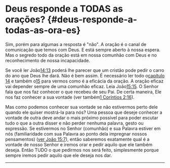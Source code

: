 # Deus responde a TODAS as orações? {#deus-responde-a-todas-as-ora-es}

Sim, porém para algumas a resposta é &quot;não&quot;. A oração é o canal de comunicação que temos com Deus. E está sempre aberto à nossa espera. Mas o segredo todo da oração está em nossa comunhão com Deus e no reconhecimento de nossa incapacidade.

Se você ler João[14:13](http://bibliaonline.com.br/acf/jo/14/13) poderá lhe parecer que um cristão pode pedir o carro do ano que Deus lhe dará. Não é bem assim. É necessário ler todo o[capítulo 14](http://bibliaonline.com.br/acf/jo/14) e também o[15](http://bibliaonline.com.br/acf/jo/15) para vermos como é a eficácia da oração. A oração eficaz vai depender sempre de uma comunhão eficaz. Leia João[15:15](http://bibliaonline.com.br/acf/jo/15/15). O Senhor fala que nos faz conhecer o que recebeu de seu Pai. De certa maneira, Ele nos faz conhecer a sua vontade (ver também[1 Coríntios 2:16](http://bibliaonline.com.br/acf/1co/2/16)).

Mas como podemos conhecer sua vontade se não estivermos perto dele quando ele quiser mostrá-la para nós? Uma pessoa que deseje conhecer a vontade de outra deve andar o mais próximo possível para poder escutar tudo o que a outra disser e não perder nenhuma palavra, gesto ou expressão. Se estivermos no Senhor (comunhão) e sua Palavra estiver em nós (familiaridade com sua Palavra ao ponto dela impregnar nossos pensamentos) ([ver João 15:7](http://bibliaonline.com.br/acf/jo/15/7)), então saberemos exatamente qual é a vontade de nosso Senhor e iremos orar e pedir aquilo que ele também deseja. Então TUDO o que pedirmos nos será feito, simplesmente porque sempre iremos pedir aquilo que ele deseja nos dar.

*****